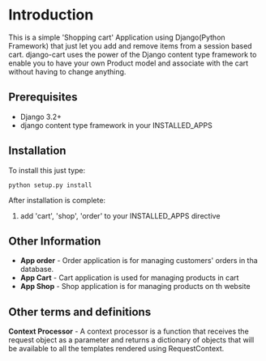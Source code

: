 # Introduction

This is a simple 'Shopping cart' Application using Django(Python Framework) that just let you add and remove items from a session based cart. django-cart uses the power of the Django content type framework to enable you to have your own Product model and associate with the cart without having to change anything.

## Prerequisites

- Django 3.2+
- django content type framework in your INSTALLED_APPS

## Installation

To install this just type:

```
python setup.py install
```

After installation is complete:

1. add 'cart', 'shop', 'order' to your INSTALLED_APPS directive 

## Other Information

- <strong>App order</strong> - Order application is for managing customers'	orders in tha database.
- <strong>App Cart</strong> - Cart application is used for managing products in cart
- <strong>App Shop</strong> - Shop application is for managing products on th website

## Other terms and definitions

<strong>Context Processor</strong> - A context processor is a function that receives the request object	as a parameter and returns a dictionary	of objects that	will be available to all	the	templates	rendered using	RequestContext.

